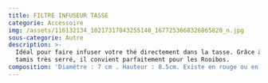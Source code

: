 ```yaml
---
title: FILTRE INFUSEUR TASSE
categorie: Accessoire
img: /assets/116132134_10217317043255148_1677253668326865820_n.jpg
sous-categorie: Autre
description: >-
  Idéal pour faire infuser votre thé directement dans la tasse. Grâce à son
  tamis très serré, il convient parfaitement pour les Rooibos.
composition: 'Diamètre : 7 cm . Hauteur : 8.5cm. Existe en rouge ou en vert.'
---
```


